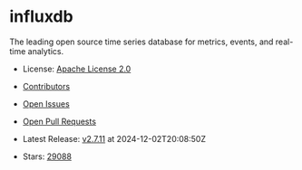 # influxdb

The leading open source time series database for metrics, events, and real-time analytics.
- License: [Apache License 2.0](https://spdx.org/licenses/Apache-2.0.html)

- [Contributors](https://github.com/influxdata/influxdb/graphs/contributors)
- [Open Issues](https://github.com/influxdata/influxdb/issues?q=sort%3Aupdated-desc+is%3Aissue+is%3Aopen)
- [Open Pull Requests](https://github.com/influxdata/influxdb/pulls?q=sort%3Aupdated-desc+is%3Apr+is%3Aopen)
- Latest Release: [v2.7.11](https://github.com/influxdata/influxdb/releases/tag/v2.7.11) at 2024-12-02T20:08:50Z

- Stars: [29088](https://github.com/influxdata/influxdb/stargazers)

